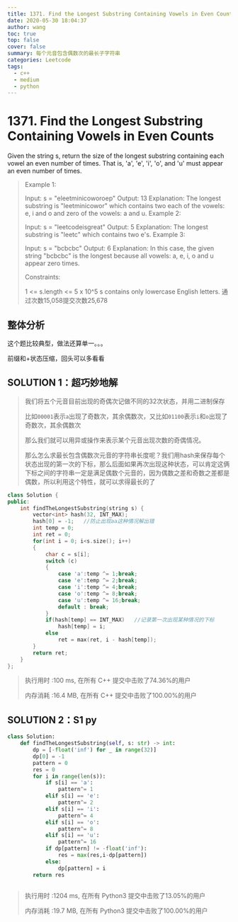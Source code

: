 ```yaml
---
title: 1371. Find the Longest Substring Containing Vowels in Even Counts
date: 2020-05-30 18:04:37
author: wang
toc: true
top: false
cover: false
summary: 每个元音包含偶数次的最长子字符串
categories: Leetcode
tags:
  - c++
  - medium
  - python
---
```


# 1371. Find the Longest Substring Containing Vowels in Even Counts

Given the string s, return the size of the longest substring containing each vowel an even number of times. That is, 'a', 'e', 'i', 'o', and 'u' must appear an even number of times.

 





> Example 1:
>
> Input: s = "eleetminicoworoep"
> Output: 13
> Explanation: The longest substring is "leetminicowor" which contains two each of the vowels: e, i and o and zero of the vowels: a and u.
> Example 2:
>
> Input: s = "leetcodeisgreat"
> Output: 5
> Explanation: The longest substring is "leetc" which contains two e's.
> Example 3:
>
> Input: s = "bcbcbc"
> Output: 6
> Explanation: In this case, the given string "bcbcbc" is the longest because all vowels: a, e, i, o and u appear zero times.
>
>
> Constraints:
>
> 1 <= s.length <= 5 x 10^5
> s contains only lowercase English letters.
> 通过次数15,058提交次数25,678
>
> 
>
> 
>



## 整体分析

这个题比较典型，做法还算单一。。。

前缀和+状态压缩，回头可以多看看


## SOLUTION 1：超巧妙地解

> 我们将五个元音目前出现的奇偶次记做不同的32次状态，并用二进制保存
>
> 比如`00001`表示`a`出现了奇数次，其余偶数次，又比如`01100`表示`i`和`o`出现了奇数次，其余偶数次
>
> 那么我们就可以用异或操作来表示某个元音出现次数的奇偶情况。
>
> 那么怎么求最长包含偶数次元音的字符串长度呢？我们用hash来保存每个状态出现的第一次的下标，那么后面如果再次出现这种状态，可以肯定这俩下标之间的字符串一定是满足偶数个元音的，因为偶数之差和奇数之差都是偶数，所以利用这个特性，就可以求得最长的了

```c++
class Solution {
public:
    int findTheLongestSubstring(string s) {
        vector<int> hash(32, INT_MAX);
        hash[0] = -1;   //防止出现aa这种情况解出错
        int temp = 0;
        int ret = 0;
        for(int i = 0; i<s.size(); i++)
        {
            char c = s[i];
            switch (c)
            {
                case 'a':temp ^= 1;break;
                case 'e':temp ^= 2;break;
                case 'i':temp ^= 4;break;
                case 'o':temp ^= 8;break;
                case 'u':temp ^= 16;break;
                default : break;
            }
            if(hash[temp] == INT_MAX)   //记录第一次出现某种情况的下标
                hash[temp] = i;
            else
                ret = max(ret, i - hash[temp]);
        }
        return ret;
    }
};
```

> 执行用时 :100 ms, 在所有 C++ 提交中击败了74.36%的用户
>
> 内存消耗 :16.4 MB, 在所有 C++ 提交中击败了100.00%的用户

## SOLUTION 2：S1 py

> 

```python
class Solution:
    def findTheLongestSubstring(self, s: str) -> int:
        dp = [-float('inf') for _ in range(32)]
        dp[0] = -1
        pattern = 0
        res = 0
        for i in range(len(s)):
            if s[i] == 'a':
                pattern^= 1
            elif s[i] == 'e':
                pattern^= 2
            elif s[i] == 'i':
                pattern^= 4
            elif s[i] == 'o':
                pattern^= 8
            elif s[i] == 'u':
                pattern^= 16
            if dp[pattern] != -float('inf'):
                res = max(res,i-dp[pattern])
            else:
                dp[pattern] = i
        return res



```

> 执行用时 :1204 ms, 在所有 Python3 提交中击败了13.05%的用户
>
> 内存消耗 :19.7 MB, 在所有 Python3 提交中击败了100.00%的用户

